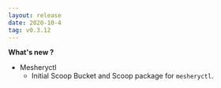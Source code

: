```yaml
---
layout: release
date: 2020-10-4
tag: v0.3.12
---
```


**What's new ?**

- Mesheryctl
  - Initial Scoop Bucket and Scoop package for `mesheryctl`.

